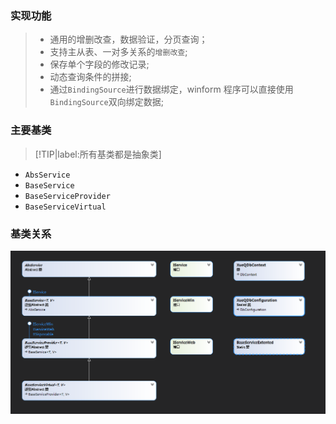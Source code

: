 ### 实现功能
> - 通用的增删改查，数据验证，分页查询；
> - 支持主从表、一对多关系的`增删改查`;
> - 保存单个字段的修改记录;
> - 动态查询条件的拼接;
> - 通过`BindingSource`进行数据绑定，winform 程序可以直接使用`BindingSource`双向绑定数据;


### 主要基类
> [!TIP|label:所有基类都是抽象类]

 -  `AbsService`
  - `BaseService`
 - `BaseServiceProvider`
  - `BaseServiceVirtual`

### 基类关系
![web](../../images/servicecategory.png)
